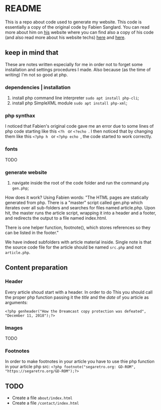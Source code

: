 # README

This is a repo about code used to generate my website. This code is essentially a copy of the original code by Fabien Sanglard.
You can read more about him on [his](https://fabiensanglard.net) website where you can find also a copy of his code (and also read more about his website techs) [here](https://fabiensanglard.net/ilike/index.html) and [here](https://fabiensanglard.net/html/index.html).




## keep in mind that

These are notes written especially for me in order not to forget some installation and settings procedures I made. Also because (as the time of writing) I'm not so good at php.

### dependencies | installation

1. install php command line interpreter `sudo apt install php-cli`;
2. install php SimpleXML module `sudo apt install php-xml`;

### php synthax

I noticed that Fabien's original code gave me an error due to some lines of php code starting like this `<?h ` or `<?echo `.
I then noticed that by changing them like this `<?php h ` or `<?php echo `, the code started to work correctly.

### fonts

TODO

### generate website

1. navigate inside the root of the code folder and run the command `php gen.php`;

How does it work? Using Fabien words: "The HTML pages are statically generated from php. There is a "master" script called gen.php which iterates over all sub-folders and searches for files named article.php. Upon hit, the master runs the article script, wrapping it into a header and a footer, and redirects the output to a file named index.html.

There is one helper function, footnote(), which stores references so they can be listed in the footer."

We have indeed subfolders with article material inside. Single note is that the source code file for the article should be named `src.php` and not `article.php`.

## Content preparation

### Header

Every article shoud start with a header. In order to do This you should call the proper php function passing it the _title_ and the _date_ of you article as arguments:

```
<?php genheader("How the Dreamcast copy protection was defeated", "December 11, 2018");?>
```

### Images

TODO


### Footnotes

In order to make footnotes in your article you have to use thie php function in your article php src: `<?php footnote("segaretro.org: GD-ROM", "https://segaretro.org/GD-ROM");?>`


## TODO

* Create a file `about/index.html`
* Create a file `/contact/index.html`
